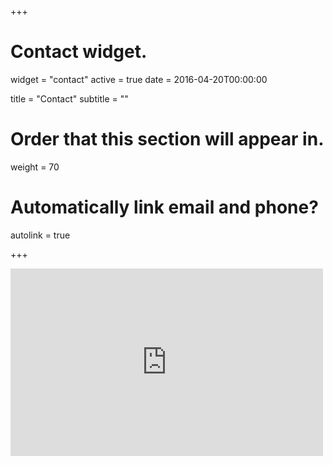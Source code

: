 +++
# Contact widget.
widget = "contact"
active = true
date = 2016-04-20T00:00:00

title = "Contact"
subtitle = ""

# Order that this section will appear in.
weight = 70

# Automatically link email and phone?
autolink = true

+++

<iframe src="https://www.google.com/maps/embed?pb=!1m14!1m8!1m3!1d8136.42617667964!2d18.0746138!3d59.3478693!3m2!1i1024!2i768!4f13.1!3m3!1m2!1s0x0%3A0x6ef581a5c32a3cdc!2sSkolan+för+teknikvetenskap+KTH+Inst+f+matematik!5e0!3m2!1ssv!2sse!4v1535020174920" width="500" height="300" frameborder="0" style="border:0" allowfullscreen></iframe>